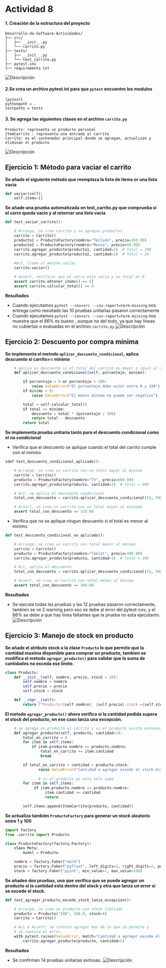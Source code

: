 
# Actividad 8


#### 1. Creación de la estructura del proyecto

```text
Desarrollo-de-Software-Actividades/
├── src/
│   ├── __init__.py
│   └── carrito.py
├── tests/
│   ├── __init__.py
│   └── test_carrito.py
├── pytest.ini
├── requirements.txt

```
![Descripción](Imagenes/Eje11.png)

#### 2.Se crea un archivo pytest.ini para que `pytest` encuentro los modulos
```text
[pytest]
pythonpath = .
testpaths = tests
```

#### 3. Se agrega las siguientes clases en el archivo `carrito.py`
```text
Producto: representa un producto personal
ItemCarrito : representa una entrada al carrito
Carrito: es el contenedor principal donde se agregan, actualizan y eliminan el producto

```
![Descripción](Imagenes/Eje12.png)

## Ejercicio 1: Método para vaciar el carrito

**Se añade el siguiente método que reemplaza la lista de items or una lista vacia**
```python
def vaciar(self):
	self.items=[]
```

**Se añade una prueba automatizada en test_carrito.py que comprueba si el carro queda vacio
  y al retornar una lista vacia**

```python
def test_vaciar_carrito():

    # Arrange, se crea carrito y se agregan productos
    carrito = Carrito()
    producto1 = ProductoFactory(nombre="Teclado", precio=100.00)
    producto2 = ProductoFactory(nombre="Mouse", precio=50.00)
    carrito.agregar_producto(producto1, cantidad=2)  # Total = 200
    carrito.agregar_producto(producto2, cantidad=1)  # Total = 50
    
    #Act, llama al metodo vaciar
    carrito.vaciar()

    # Assert, verificar que el carro este vacio y su total en 0
    assert carrito.obtener_items() == []
    assert carrito.calcular_total() == 0
```

**Resultados**

- Cuando ejecutamos `pytest --cov=src --cov-report=term-missing` nos entrega como resultado
   las 10 pruebas unitarias pasaron correctamente
- Cuando ejecutamos `pytest --cov=src --cov-report=term-missing`  nos muestra que el 86% es bueno
  , aunque no del todo, ya que hay lineas no cubiertas o evaluadas en el archivo `carrito.py`
	![Descripción](Imagenes/Eje13.png)

## Ejercicio 2: Descuento por compra mínima

**Se implementa el metodo `aplicar_descuento_condicional`, aplica descuento si carrito>= minimo**
```python
    # aplica un descuento si el total del carrito es mayor o igual al minimo
    def aplicar_descuento_condicional(self, porcentaje, minimo):

        if porcentaje < 0 or porcentaje > 100:
            raise ValueError("El porcentaje debe estar entre 0 y 100")
        if minimo < 0:
            raise ValueError("El monto mínimo no puede ser negativo")

        total = self.calcular_total()
        if total >= minimo:
            descuento = total * (porcentaje / 100)
            return total - descuento
        return total
```
**Se implementa prueba unitaria tanto para el descuento condicional como el no condicional**

- Verifica que el descuento se aplique cuando el total del carrito cumple con el minimo
```python
sdef test_descuento_condicional_aplicado():

    # Arrange, se crea un carrito con un total mayor al minimo
    carrito = Carrito()
    producto = ProductoFactory(nombre="TV", precio=600.00)
    carrito.agregar_producto(producto, cantidad=1)  # Total = 600

    # Act, se aplica el descuento condicional
    total_con_descuento = carrito.aplicar_descuento_condicional(15, 500)

    # Assert, se crea un carrito con un total mayor al miniomo
    assert total_con_descuento == 510.00 

```
- Verifica que no se aplique ningun descuento si el  total es menor al minimo
```python
def test_descuento_condicional_no_aplicado():

    # Arrange, se crea un carrito con total menor al minimo
    carrito = Carrito()
    producto = ProductoFactory(nombre="Tablet", precio=300.00)
    carrito.agregar_producto(producto, cantidad=1)  # Total = 300

    # Act, aplica el descuento
    total_con_descuento = carrito.aplicar_descuento_condicional(15, 500)

    # Assert, se crea un carrito con total menos al minimo
    assert total_con_descuento == 300.00
```
**Resultados**
- Se ejecuta todas las pruebas y las 12 pruebas pasaron correctamente, tambien se ve 2 warning pero eso se debe al error del pytest-cov, y el 86% se debe a que hay linea faltantes que la prueba no esta ejecutanto.
![Descripción](Imagenes/Eje21.png)

## Ejercicio 3: Manejo de stock en producto

**Se añade el atributo stock a la clase `Producto` lo que permite que la cantidad maxima disponible para comprar un producto, tambien se modifica el metodo `agregar_producto()` para validar que la suma de cantidades no exceda ese límite.**

```python
class Producto:
    def __init__(self, nombre, precio, stock = 10):
        self.nombre = nombre
        self.precio = precio
        self.stock = stock

    def __repr__(self):
        return f"Producto({self.nombre}, {self.precio},stock ={self.stock})"

```

**El metodo `agregar_producto()` ahora verifica si la cantidad pedida supera el stock del producto, en ese caso lanza una excepción.**
```python
    # se agrega un producto al carrito y si el producto existe entonces incrementa la cantidad
    def agregar_producto(self, producto, cantidad=1):
        total_en_carrito = 0
        for item in self.items:
            if item.producto.nombre == producto.nombre:
                total_en_carrito += item.cantidad
                break

        if total_en_carrito + cantidad > producto.stock:
               raise ValueError("Cantidad a agregar excede el stock disponible")
    
               # si el producto ya esta solo suma
        for item in self.items:
             if item.producto.nombre == producto.nombre:
                  item.cantidad += cantidad
                  return

        self.items.append(ItemCarrito(producto, cantidad))
```

**Se actualiza también `ProductoFactory` para generar un stock aleatorio entre 1 y 100**
```python
import factory
from .carrito import Producto

class ProductoFactory(factory.Factory):
    class Meta:
        model = Producto

    nombre = factory.Faker("word")
    precio = factory.Faker("pyfloat", left_digits=2, right_digits=2, positive=True)
    stock = factory.Faker("pyint", min_value=1, max_value=100)

```
**Se añaden dos pruebas, una que verifica que se puede agregar un producto si la cantidad está dentro del stock y otra que lanza un error si se excede el stock.**

```python
def test_agregar_producto_excede_stock_lanza_excepcion():

    # Arrange, se crea un producto con stock limitado
    producto = Producto("SSD", 200.0, stock=4)
    carrito = Carrito()

    # Act & Assert: se intenta agregar mas de lo que se permite y
    # se captura el error.
    with pytest.raises(ValueError, match="Cantidad a agregar excede el stock disponible"):
        carrito.agregar_producto(producto, cantidad=5)
```
**Resultados**

- Se confirman 14 pruebas unitarias exitosas.
![Descripción](Imagenes/Eje31.png)

